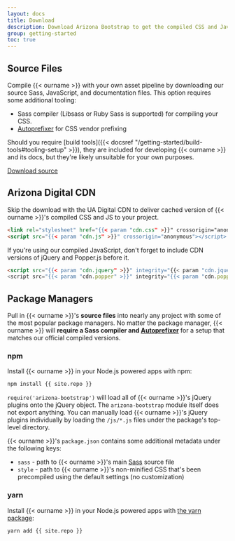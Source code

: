```yaml
---
layout: docs
title: Download
description: Download Arizona Bootstrap to get the compiled CSS and JavaScript, source code, or include it with your favorite package managers like npm, RubyGems, and more.
group: getting-started
toc: true
---
```


## Source Files

Compile {{< ourname >}} with your own asset pipeline by downloading our source Sass, JavaScript, and documentation files. This option requires some additional tooling:

- Sass compiler (Libsass or Ruby Sass is supported) for compiling your CSS.
- [Autoprefixer](https://github.com/postcss/autoprefixer) for CSS vendor prefixing

Should you require [build tools]({{< docsref "/getting-started/build-tools#tooling-setup" >}}), they are included for developing {{< ourname >}} and its docs, but they're likely unsuitable for your own purposes.

<a href="{{ site.download.source }}" class="btn btn-bd-red" onclick="ga('send', 'event', 'Getting started', 'Download', 'Download source');">Download source</a>

## Arizona Digital CDN

Skip the download with the UA Digital CDN to deliver cached version of {{< ourname >}}'s compiled CSS and JS to your project.

```html
<link rel="stylesheet" href="{{< param "cdn.css" >}}" crossorigin="anonymous">
<script src="{{< param "cdn.js" >}}" crossorigin="anonymous"></script>
```

If you're using our compiled JavaScript, don't forget to include CDN versions of jQuery and Popper.js before it.

```html
<script src="{{< param "cdn.jquery" >}}" integrity="{{< param "cdn.jquery_hash" >}}" crossorigin="anonymous"></script>
<script src="{{< param "cdn.popper" >}}" integrity="{{< param "cdn.popper_hash" >}}" crossorigin="anonymous"></script>
```

## Package Managers

Pull in {{< ourname >}}'s **source files** into nearly any project with some of the most popular package managers. No matter the package manager, {{< ourname >}} will **require a Sass compiler and [Autoprefixer](https://github.com/postcss/autoprefixer)** for a setup that matches our official compiled versions.

### npm

Install {{< ourname >}} in your Node.js powered apps with npm:

```sh
npm install {{ site.repo }}
```

`require('arizona-bootstrap')` will load all of {{< ourname >}}'s jQuery plugins onto the jQuery object. The `arizona-bootstrap` module itself does not export anything. You can manually load {{< ourname >}}'s jQuery plugins individually by loading the `/js/*.js` files under the package's top-level directory.

{{< ourname >}}'s `package.json` contains some additional metadata under the following keys:

- `sass` - path to {{< ourname >}}'s main [Sass](https://sass-lang.com/) source file
- `style` - path to {{< ourname >}}'s non-minified CSS that's been precompiled using the default settings (no customization)

### yarn

Install {{< ourname >}} in your Node.js powered apps with [the yarn package](https://yarnpkg.com/en/package/bootstrap):

```sh
yarn add {{ site.repo }}
```
